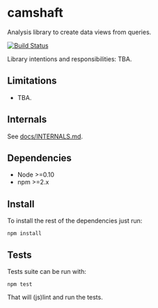 # camshaft

Analysis library to create data views from queries.

[![Build Status](https://travis-ci.org/CartoDB/camshaft.png?branch=master)](https://travis-ci.org/CartoDB/camshaft)

Library intentions and responsibilities: TBA.

## Limitations

 - TBA.

## Internals

See [docs/INTERNALS.md](docs/INTERNALS.md).

## Dependencies

 * Node >=0.10
 * npm >=2.x

## Install

To install the rest of the dependencies just run:

```
npm install
```

## Tests

Tests suite can be run with:

```
npm test
```

That will (js)lint and run the tests.
